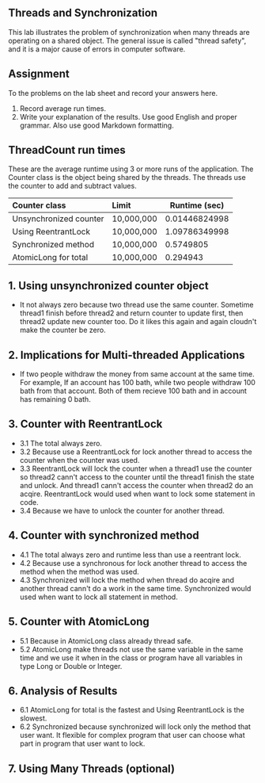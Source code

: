 ## Threads and Synchronization

This lab illustrates the problem of synchronization when many threads are operating on a shared object.  The general issue is called "thread safety", and it is a major cause of errors in computer software.

## Assignment

To the problems on the lab sheet and record your answers here.

1. Record average run times.
2. Write your explanation of the results.  Use good English and proper grammar.  Also use good Markdown formatting.

## ThreadCount run times

These are the average runtime using 3 or more runs of the application.
The Counter class is the object being shared by the threads.
The threads use the counter to add and subtract values.

| Counter class           | Limit              | Runtime (sec)   |
|:------------------------|:-------------------|-----------------|
| Unsynchronized counter  |      10,000,000    |  0.01446824998  |
| Using ReentrantLock     |      10,000,000    |  1.09786349998  |
| Synchronized method     |      10,000,000    |  0.5749805      |
| AtomicLong for total    |      10,000,000    |  0.294943       |

## 1. Using unsynchronized counter object

- It not always zero because two thread use the same counter. Sometime thread1 finish before thread2 and return counter to update first, then thread2 update new counter too. Do it likes this again and again cloudn't make the counter be zero.

## 2. Implications for Multi-threaded Applications

- If two people withdraw the money from same account at the same time. For example, If an account has 100 bath, while two people withdraw 100 bath from that account. Both of them recieve 100 bath and in account has remaining 0 bath.

## 3. Counter with ReentrantLock

- 3.1 The total always zero.
- 3.2 Because use a ReentrantLock for lock another thread to access the counter when the counter was used.
- 3.3 ReentrantLock will lock the counter when a thread1 use the counter so thread2 cann't access to the counter until the thread1 finish the state and unlock. And thread1 cann't access the counter when thread2 do an acqire. ReentrantLock would used when want to lock some statement in code.
- 3.4 Because we have to unlock the counter for another thread.

## 4. Counter with synchronized method

- 4.1 The total always zero and runtime less than use a reentrant lock.
- 4.2 Because use a synchronous for lock another thread to access the method when the method was used.
- 4.3 Synchronized will lock the method when thread do acqire and another thread cann't do a work in the same time. Synchronized would used when want to lock all statement in method.

## 5. Counter with AtomicLong
- 5.1 Because in AtomicLong class already thread safe.
- 5.2 AtomicLong make threads not use the same variable in the same time and we use it when in the class or program have all variables in type Long or Double or Integer.

## 6. Analysis of Results

- 6.1 AtomicLong for total is the fastest and Using ReentrantLock is the slowest.
- 6.2 Synchronized because synchronized will lock only the method that user want. It flexible for complex program that user can choose what part in program that user want to lock.

## 7. Using Many Threads (optional)

